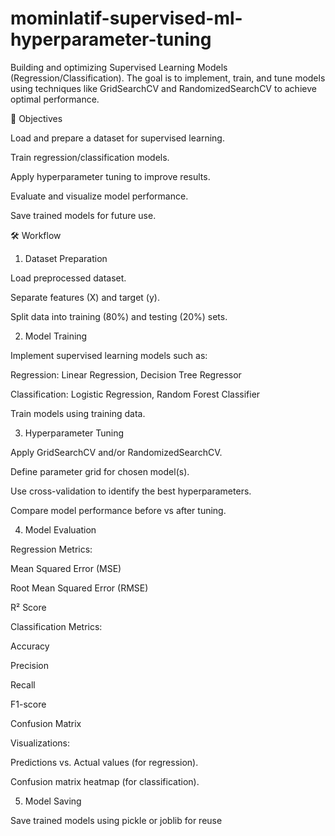# mominlatif-supervised-ml-hyperparameter-tuning
Building and optimizing Supervised Learning Models (Regression/Classification). The goal is to implement, train, and tune models using techniques like GridSearchCV and RandomizedSearchCV to achieve optimal performance.

🎯 Objectives

Load and prepare a dataset for supervised learning.

Train regression/classification models.

Apply hyperparameter tuning to improve results.

Evaluate and visualize model performance.

Save trained models for future use.

🛠️ Workflow
1. Dataset Preparation

Load preprocessed dataset.

Separate features (X) and target (y).

Split data into training (80%) and testing (20%) sets.

2. Model Training

Implement supervised learning models such as:

Regression: Linear Regression, Decision Tree Regressor

Classification: Logistic Regression, Random Forest Classifier

Train models using training data.

3. Hyperparameter Tuning

Apply GridSearchCV and/or RandomizedSearchCV.

Define parameter grid for chosen model(s).

Use cross-validation to identify the best hyperparameters.

Compare model performance before vs after tuning.

4. Model Evaluation

Regression Metrics:

Mean Squared Error (MSE)

Root Mean Squared Error (RMSE)

R² Score

Classification Metrics:

Accuracy

Precision

Recall

F1-score

Confusion Matrix

Visualizations:

Predictions vs. Actual values (for regression).

Confusion matrix heatmap (for classification).

5. Model Saving

Save trained models using pickle or joblib for reuse
